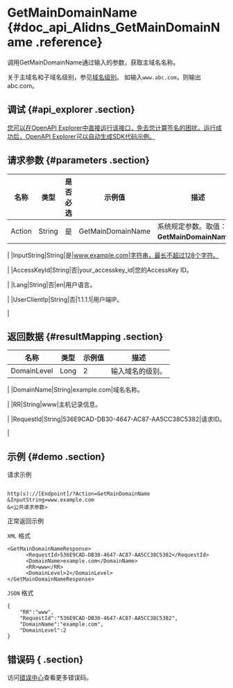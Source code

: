 # GetMainDomainName {#doc_api_Alidns_GetMainDomainName .reference}

调用GetMainDomainName通过输入的参数，获取主域名名称。

关于主域名和子域名级别，参见[域名级别](https://help.aliyun.com/document_detail/29813.html?spm=a2c4g.11186623.2.16.59502685M6HyqZ)。 如输入`www.abc.com`，则输出abc.com。

## 调试 {#api_explorer .section}

[您可以在OpenAPI Explorer中直接运行该接口，免去您计算签名的困扰。运行成功后，OpenAPI Explorer可以自动生成SDK代码示例。](https://api.aliyun.com/#product=Alidns&api=GetMainDomainName&type=RPC&version=2015-01-09)

## 请求参数 {#parameters .section}

|名称|类型|是否必选|示例值|描述|
|--|--|----|---|--|
|Action|String|是|GetMainDomainName|系统规定参数。取值：**GetMainDomainName**。

 |
|InputString|String|是|www.example.com|字符串，最长不超过128个字符。

 |
|AccessKeyId|String|否|your\_accesskey\_id|您的AccessKey ID。

 |
|Lang|String|否|en|用户语言。

 |
|UserClientIp|String|否|1.1.1.1|用户端IP。

 |

## 返回数据 {#resultMapping .section}

|名称|类型|示例值|描述|
|--|--|---|--|
|DomainLevel|Long|2|输入域名的级别。

 |
|DomainName|String|example.com|域名名称。

 |
|RR|String|www|主机记录信息。

 |
|RequestId|String|536E9CAD-DB30-4647-AC87-AA5CC38C5382|请求ID。

 |

## 示例 {#demo .section}

请求示例

``` {#request_demo}

http(s)://[Endpoint]/?Action=GetMainDomainName
&InputString=www.example.com
&<公共请求参数>

```

正常返回示例

`XML` 格式

``` {#xml_return_success_demo}
<GetMainDomainNameResponse>
      <RequestId>536E9CAD-DB30-4647-AC87-AA5CC38C5382</RequestId>
      <DomainName>example.com</DomainName>
      <RR>www</RR>
      <DomainLevel>2</DomainLevel>
</GetMainDomainNameResponse>
```

`JSON` 格式

``` {#json_return_success_demo}
{
	"RR":"www",
	"RequestId":"536E9CAD-DB30-4647-AC87-AA5CC38C5382",
	"DomainName":"example.com",
	"DomainLevel":2
}
```

## 错误码 { .section}

访问[错误中心](https://error-center.aliyun.com/status/product/Alidns)查看更多错误码。

